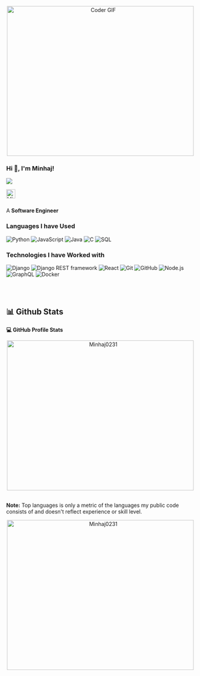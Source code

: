 <p align="center">

  <img src="https://media.giphy.com/media/SWoSkN6DxTszqIKEqv/giphy.gif" alt="Coder GIF" width="500" height="400">
  
</p>

<h3 title=""> Hi 👋, I'm Minhaj!</h3>

![](https://komarev.com/ghpvc/?username=Minhaj0231)
<br/>

<a href="https://bd.linkedin.com/in/minhaj0231">
  <img align="left" alt="Minhaj's LinkdeIn" width="24px" src="https://cdn.jsdelivr.net/npm/simple-icons@v3/icons/linkedin.svg" />
</a>
<br />
<br />

A **Software Engineer**


### Languages I have Used

![Python](https://img.shields.io/badge/-Python-000?&logo=Python)
![JavaScript](https://img.shields.io/badge/-JavaScript-000?&logo=JavaScript)
![Java](https://img.shields.io/badge/-Java-000?&logo=Java&logoColor=007396)
![C](https://img.shields.io/badge/-C-000?&logo=C)
![SQL](https://img.shields.io/badge/-SQL-000?&logo=MySQL)

### Technologies  I have Worked with
![Django](https://img.shields.io/badge/-Django-000000?style=flat&logo=Django)
![Django REST framework](https://img.shields.io/badge/-Django%20REST%20framework-000000)
![React](https://img.shields.io/badge/-React-000000?style=flat&logo=React&logoColor=61DAFB)
![Git](https://img.shields.io/badge/-Git-000000?style=flat&logo=git&logoColor=F05032)
![GitHub](https://img.shields.io/badge/-GitHub-000000?style=flat&logo=github&logoColor=FFFFFF)
![Node.js](https://img.shields.io/badge/-Node.js-000000?style=flat&logo=node.js&logoColor=339933)
![GraphQL](https://img.shields.io/badge/-GraphQL-000000?style=flat&logo=graphql)
![Docker](https://img.shields.io/badge/-docker-000000?style=flat&logo=docker)

<br/>
<br/>

## 📊 Github Stats
<summary><b>💻 GitHub Profile Stats</b></summary>

 <p align="center">

  <img src="https://github-readme-stats.vercel.app/api/top-langs?username=Minhaj0231&langs_count=10&show_icons=true&locale=en&layout=compact&theme=algolia" alt="Minhaj0231" width="500" height="400">
  
</p>
    
	  	

  <br/>
  <b>Note:</b> Top languages is only a metric of the languages my public code consists of and doesn't reflect experience or skill level.
  
  <p align="center">

  <img src="https://github-readme-stats.vercel.app/api?username=Minhaj0231&show_icons=true&theme=radical" alt="Minhaj0231" width="500" height="400">
  
</p>



